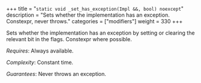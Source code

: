 +++
title = "`static void _set_has_exception(Impl &&, bool) noexcept`"
description = "Sets whether the implementation has an exception. Constexpr, never throws."
categories = ["modifiers"]
weight = 330
+++

Sets whether the implementation has an exception by setting or clearing the relevant bit in the flags. Constexpr where possible.

*Requires*: Always available.

*Complexity*: Constant time.

*Guarantees*: Never throws an exception.
